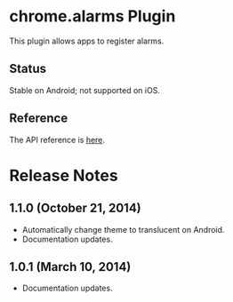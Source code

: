 # chrome.alarms Plugin

This plugin allows apps to register alarms.

## Status

Stable on Android; not supported on iOS.

## Reference

The API reference is [here](http://developer.chrome.com/apps/alarms.html).

# Release Notes

## 1.1.0 (October 21, 2014)
- Automatically change theme to translucent on Android.
- Documentation updates.

## 1.0.1 (March 10, 2014)
- Documentation updates.
